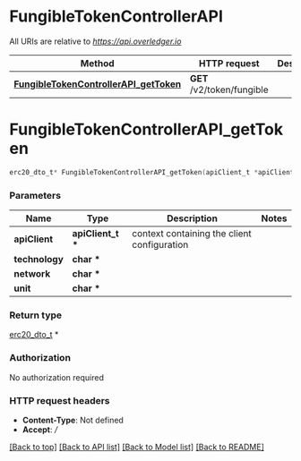 # FungibleTokenControllerAPI

All URIs are relative to *https://api.overledger.io*

Method | HTTP request | Description
------------- | ------------- | -------------
[**FungibleTokenControllerAPI_getToken**](FungibleTokenControllerAPI.md#FungibleTokenControllerAPI_getToken) | **GET** /v2/token/fungible | 


# **FungibleTokenControllerAPI_getToken**
```c
erc20_dto_t* FungibleTokenControllerAPI_getToken(apiClient_t *apiClient, char * technology, char * network, char * unit);
```

### Parameters
Name | Type | Description  | Notes
------------- | ------------- | ------------- | -------------
**apiClient** | **apiClient_t \*** | context containing the client configuration |
**technology** | **char \*** |  | 
**network** | **char \*** |  | 
**unit** | **char \*** |  | 

### Return type

[erc20_dto_t](erc20_dto.md) *


### Authorization

No authorization required

### HTTP request headers

 - **Content-Type**: Not defined
 - **Accept**: */*

[[Back to top]](#) [[Back to API list]](../README.md#documentation-for-api-endpoints) [[Back to Model list]](../README.md#documentation-for-models) [[Back to README]](../README.md)

